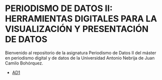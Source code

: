 # PERIODISMO DE DATOS II: HERRAMIENTAS DIGITALES PARA LA VISUALIZACIÓN Y PRESENTACIÓN DE DATOS

Bienvenido al repositorio de la asignatura Periodismo de Datos II del máster en periodismo digital y de datos de la Universidad Antonio Nebrija de Juan Camilo Bohórquez.

- [AD1](https://nebrijas.github.io/Periodismodedatos_juancamilobohorquez/ad1.html)
